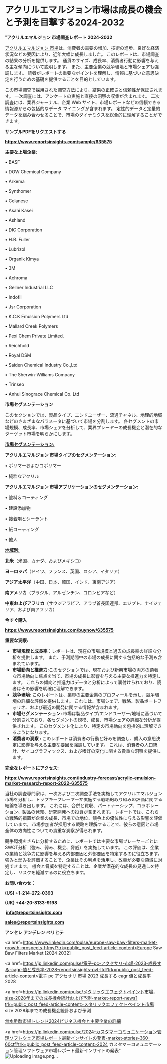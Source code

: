# アクリルエマルジョン市場は成長の機会と予測を目撃する2024-2032

"<strong>アクリルエマルジョン 市場調査レポート 2024-2032</strong>

<a href=https://www.reportsinsights.com/sample/635575>アクリルエマルジョン 市場</a>は、消費者の需要の増加、技術の進歩、良好な経済状況などの要因により、近年大幅に成長しました。 このレポートは、市場調査の結果の分析を提供します。 通貨のサイズ、成長率、消費者行動に影響を与える主な傾向について説明します。 また、主要企業の競争環境と市場シェアも強調します。 読者がレポートの重要なポイントを理解し、情報に基づいた意思決定を行うための基礎を提供することを目的としています。

この市場調査で採用された調査方法により、結果の正確さと信頼性が保証されます。 一次調査には、アンケートの実施と直接の洞察の収集が含まれます。 二次調査には、業界ジャーナル、企業 Web サイト、市場レポートなどの信頼できる情報源からの包括的なデータ マイニングが含まれます。 定性的データと定量的データを組み合わせることで、市場のダイナミクスを総合的に理解することができます。

<strong><b>サンプルPDFをリクエストする</b></strong>

<a href=https://www.reportsinsights.com/sample/635575><strong><u>https://www.reportsinsights.com/sample/635575</u></strong></a>

<strong>主要な上場企業:</strong>

• BASF 

• DOW Chemical Company 

• Arkema 

• Synthomer 

• Celanese 

• Asahi Kasei 

• Ashland 

• DIC Corporation 

• H.B. Fuller 

• Lubrizol 

• Organik Kimya 

• 3M 

• Achroma 

• Gellner Industrial LLC 

• Indofil 

• Jsr Corporation 

• K.C.K Emulsion Polymers Ltd 

• Mallard Creek Polymers 

• Pexi Chem Private Limited. 

• Reichhold 

• Royal DSM 

• Saiden Chemical Industry Co.,Ltd 

• The Sherwin-Williams Company 

• Trinseo 

• Anhui Sinograce Chemical Co. Ltd

<strong>市場セグメンテーション</strong>

このセクションでは、製品タイプ、エンドユーザー、流通チャネル、地理的地域などのさまざまなパラメータに基づいて市場を分割します。 各セグメントの市場規模、成長率、市場シェアを分析して、業界プレーヤーの成長機会と潜在的なターゲット市場を明らかにします。

<strong><u>市場セグメンテーション</u></strong><strong><u>:</u></strong>

<strong>アクリルエマルジョン 市場タイプのセグメンテーション:</strong>

• ポリマーおよびコポリマー

• 純粋なアクリル

<strong>アクリルエマルジョン 市場アプリケーションのセグメンテーション:</strong>

• 塗料＆コーティング

• 建設添加物

• 接着剤とシーラント

• 紙コーティング

• 他人

<strong><u>地域別</u></strong><strong><u>:</u></strong>

<strong>北米</strong>（米国、カナダ、およびメキシコ）

<strong>ヨーロッパ</strong>（ドイツ、フランス、英国、ロシア、イタリア）

<strong>アジア太平洋</strong>（中国、日本、韓国、インド、東南アジア）

<strong>南アメリカ</strong>（ブラジル、アルゼンチン、コロンビアなど）

<strong>中東およびアフリカ</strong>（サウジアラビア、アラブ首長国連邦、エジプト、ナイジェリア、および南アフリカ）

<strong>今すぐ購入</strong>

<a href=https://www.reportsinsights.com/buynow/635575><strong><u>https://www.reportsinsights.com/buynow/635575</u></strong></a>

<strong>重要な洞察:</strong>
<ul>
  <li><strong>市場規模と成長率：</strong>レポートは、現在の市場規模と過去の成長率の詳細な分析を提供します。 また、予測期間中の市場の成長に関する包括的な予測も含まれています。</li>
  <li><strong>市場動向と推進力:</strong>このセクションでは、現在および新興市場の両方の顕著な市場動向に焦点を当て、市場の成長に影響を与える主要な推進力を特定します。 これらの傾向と推進力はデータと分析によって裏付けられており、読者はその影響を明確に理解できます。</li>
  <li><strong>競争環境</strong>: このレポートは、業界の主要企業のプロフィールを示し、競争環境の詳細な評価を提供します。 これには、市場シェア、戦略、製品ポートフォリオ、および最近の開発に関する情報が含まれます。</li>
  <li><strong>市場セグメンテーション: </strong>市場は製品タイプ/エンドユーザー/地域に基づいて分割されており、各セグメントの規模、成長、市場シェアの詳細な分析が提供されます。 このセグメント化により、特定の市場動向を包括的に理解できるようになります。</li>
  <li><strong>消費者の洞察 : </strong>このレポートは消費者の行動と好みを調査し、購入の意思決定に影響を与える主要な要因を強調しています。 これは、消費者の人口統計、サイコグラフィックス、および嗜好の変化に関する貴重な洞察を提供します。</li>
</ul>
<strong>完全なレポートにアクセス:</strong>

<a href=https://www.reportsinsights.com/industry-forecast/acrylic-emulsion-market-research-report-2022-635575><strong><u><b>https://www.reportsinsights.com/industry-forecast/acrylic-emulsion-market-research-report-2022-635575</b></u></strong></a>

当社の調査専門家は、一次および二次調査手法を実施してアクリルエマルジョン市場を分析し、トップキープレーヤーが実施する戦略的取り組みの評価に関する結論を導き出します。 これには、合併と買収、パートナーシップ、コラボレーション、製品の発売、研究開発への投資が含まれます。 レポートでは、これらの戦略的措置が企業の成長、市場での地位、競争上の優位性に与える影響を評価しています。 市場参加者が採用する戦略を理解することで、彼らの意図と市場全体の方向性についての貴重な洞察が得られます。

競争環境をさらに分析するために、レポートでは主要な市場プレーヤーごとにSWOT分析（強み、弱み、機会、脅威）を実施しています。 この評価は、企業の業績と競争力に影響を与える内部要因と外部要因を特定するのに役立ちます。 強みと弱みを評価することで、企業はその利点を活用し、改善が必要な領域に対処できます。 機会と脅威を特定することは、企業が潜在的な成長の見通しを特定し、リスクを軽減するのに役立ちます。

<strong>お問い合わせ：</strong>

<strong>(US) +1-214-272-0393</strong>

<strong>(UK) +44-20-8133-9198</strong>

<strong> </strong><a href=info@reportsinsights.com><strong><u>info@reportsinsights.com</u></strong></a>

<a href=sales@reportsinsights.com><strong><u>sales@reportsinsights.com</u></strong></a>

<strong>アンセレ アンデレン ベリヒテ</strong>

<a href=https://www.linkedin.com/pulse/europe-saw-baw-filters-market-growth-prospects-hfmyf?trk=public_post_feed-article-content>Europe Saw Baw Filters Market [2024 2032]</a>

<a href=https://jp.linkedin.com/pulse/電子-pc-アクセサリ-市場-2023-成長する-cagr-値と成長率-2028-reportsinsights-pvt-ltd?trk=public_post_feed-article-content>電子 pc アクセサリ 市場 2023 成長する cagr 値と成長率 2028</a>

<a href=https://jp.linkedin.com/pulse/メタリックエフェクトペイント市場-size-2028年までの成長機会統計および予測-market-report-news?trk=public_post_feed-article-content>メタリックエフェクトペイント市場 size 2028年までの成長機会統計および予測</a>

<a href=https://www.linkedin.com/pulse/無水酢酸市場トレンド2024ビジネス機会と主要企業の詳細-reports-insights-expert/>無水酢酸市場トレンド2024ビジネス機会と主要企業の詳細</a>

<a href=https://jp.linkedin.com/pulse/2024-カスタマーコミュニケーション管理ソフトウェア市場レポート最新インサイトの発表-market-stories-360-60ctf?trk=public_post_feed-article-content>2024 カスタマーコミュニケーション管理ソフトウェア市場レポート最新インサイトの発表</a>"
![Uploading image.png…]()
